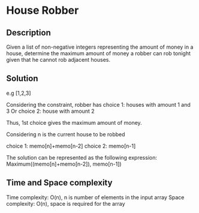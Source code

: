 # House Robber

## Description

Given a list of non-negative integers representing the amount of money in a house, determine the maximum amount of money a robber can rob tonight given that he cannot rob adjacent houses.

## Solution

e.g [1,2,3]

Considering the constraint, robber has choice 1: houses with amount 1 and 3
Or choice 2: house with amount 2

Thus, 1st choice gives the maximum amount of money.

Considering n is the current house to be robbed

choice 1: memo[n]+memo[n-2]
choice 2: memo[n-1]

The solution can be represented as the following expression:
Maximum((memo[n]+memo[n-2]), memo[n-1])

## Time and Space complexity

Time complexity: O(n), n is number of elements in the input array
Space complexity: O(n), space is required for the array
